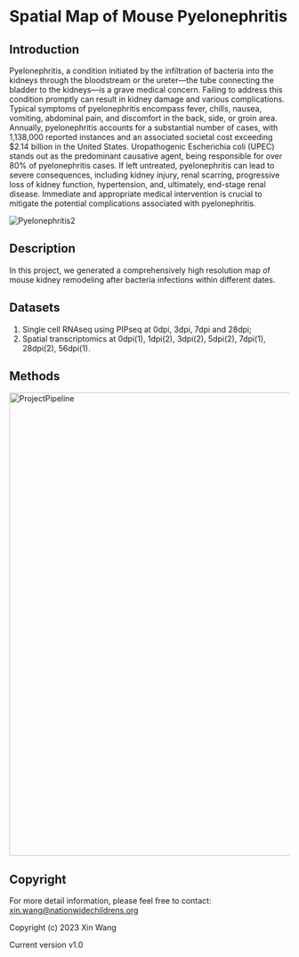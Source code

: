# Spatial Map of Mouse Pyelonephritis 

## Introduction
Pyelonephritis, a condition initiated by the infiltration of bacteria into the kidneys through the bloodstream or the ureter—the tube connecting the bladder to the kidneys—is a grave medical concern. Failing to address this condition promptly can result in kidney damage and various complications. Typical symptoms of pyelonephritis encompass fever, chills, nausea, vomiting, abdominal pain, and discomfort in the back, side, or groin area. Annually, pyelonephritis accounts for a substantial number of cases, with 1,138,000 reported instances and an associated societal cost exceeding $2.14 billion in the United States. Uropathogenic Escherichia coli (UPEC) stands out as the predominant causative agent, being responsible for over 80% of pyelonephritis cases. If left untreated, pyelonephritis can lead to severe consequences, including kidney injury, renal scarring, progressive loss of kidney function, hypertension, and, ultimately, end-stage renal disease. Immediate and appropriate medical intervention is crucial to mitigate the potential complications associated with pyelonephritis.

![Pyelonephritis2](https://github.com/gucascau/Pyelonephritis/assets/23031126/64267437-31d4-424c-8227-1fb32f7b841a)


## Description
In this project, we generated a comprehensively high resolution map of mouse kidney remodeling after bacteria infections within different dates.

## Datasets
1. Single cell RNAseq using PIPseq at 0dpi, 3dpi, 7dpi and 28dpi;
2. Spatial transcriptomics at 0dpi(1), 1dpi(2), 3dpi(2), 5dpi(2), 7dpi(1), 28dpi(2), 56dpi(1).

## Methods
<img width="831" alt="ProjectPipeline" src="https://github.com/gucascau/Pyelonephritis/assets/23031126/30c4758b-818a-42c7-93b0-d6f7e6e4abc7">


## Copyright
For more detail information, please feel free to contact: xin.wang@nationwidechildrens.org

Copyright (c) 2023 Xin Wang

Current version v1.0

